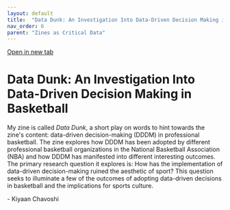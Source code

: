 ```yaml
---
layout: default
title:  "Data Dunk: An Investigation Into Data-Driven Decision Making in Basketball"
nav_order: 6
parent: "Zines as Critical Data"
---
```


<div class="container">
<div class="flipbook" style="z-index: 7">
<div class="sheet" style="background-image:url(../assets/img/zines/data_dunk/page1.png); background-size: 100% 100%;"></div>
<div class="sheet" style="background-image:url(../assets/img/zines/data_dunk/page2.png); background-size: 100% 100%;"></div>
<div class="sheet" style="background-image:url(../assets/img/zines/data_dunk/page3.png); background-size: 100% 100%;"></div>
<div class="sheet" style="background-image:url(../assets/img/zines/data_dunk/page4.png); background-size: 100% 100%;"></div>
<div class="sheet" style="background-image:url(../assets/img/zines/data_dunk/page5.png); background-size: 100% 100%;"></div>
<div class="sheet" style="background-image:url(../assets/img/zines/data_dunk/page6.png); background-size: 100% 100%;"></div>
<div class="sheet" style="background-image:url(../assets/img/zines/data_dunk/page7.png); background-size: 100% 100%;"></div>
<div class="sheet" style="background-image:url(../assets/img/zines/data_dunk/page8.png); background-size: 100% 100%;"></div>
<div class="sheet" style="background-image:url(../assets/img/zines/data_dunk/page9.png); background-size: 100% 100%;"></div>
<div class="sheet" style="background-image:url(../assets/img/zines/data_dunk/page10.png); background-size: 100% 100%;"></div>
<div class="sheet" style="background-image:url(../assets/img/zines/data_dunk/page11.png); background-size: 100% 100%;"></div>
<div class="sheet" style="background-image:url(../assets/img/zines/data_dunk/page12.png); background-size: 100% 100%;"></div>
<div class="sheet" style="background-image:url(../assets/img/zines/data_dunk/page13.png); background-size: 100% 100%;"></div>
<div class="sheet" style="background-image:url(../assets/img/zines/data_dunk/page14.png); background-size: 100% 100%;"></div>
<div class="sheet" style="background-image:url(../assets/img/zines/data_dunk/page15.png); background-size: 100% 100%;"></div>
<div class="sheet" style="background-image:url(../assets/img/zines/data_dunk/page16.png); background-size: 100% 100%;"></div>
</div>
</div>

<a href="data-dunk-zine" target="_blank">Open in new tab</a>

# Data Dunk: An Investigation Into Data-Driven Decision Making in Basketball

My zine is called *Data Dunk*, a short play on words to hint towards the zine's content: data-driven decision-making (DDDM) in professional basketball. The zine explores how DDDM has been adopted by different professional basketball organizations in the National Basketball Association (NBA) and how DDDM has manifested into different interesting outcomes. The primary research question it explores is: How has the implementation of data-driven decision-making ruined the aesthetic of sport? This question seeks to illuminate a few of the outcomes of adopting data-driven decisions in basketball and the implications for sports culture.  

\- Kiyaan Chavoshi 

 















<script type="text/javascript" src="../turnjs4/extras/jquery.min.1.7.js"></script>
<script type="text/javascript" src="../turnjs4/extras/modernizr.2.5.3.min.js"></script>



<script type="text/javascript">

function loadApp() {
	$('.flipbook').turn({
			width: $('.container').width() ,
			height: $('.container').width()*0.697777778,
			elevation: 0,
			gradients: true,
			autoCenter: true
	});
}

yepnope({
	test : Modernizr.csstransforms,
	yep: ['../turnjs4/lib/turn.js'],
	nope: ['../turnjs4/lib/turn.html4.min.js'],
	both: ['../turnjs4/flipbook.css'],
	complete: loadApp
});

$( window ).on( "resize", function() {
  $('.flipbook').turn('size', $('.container').width(), $('.container').width()*0.697777778)
} );

</script>
